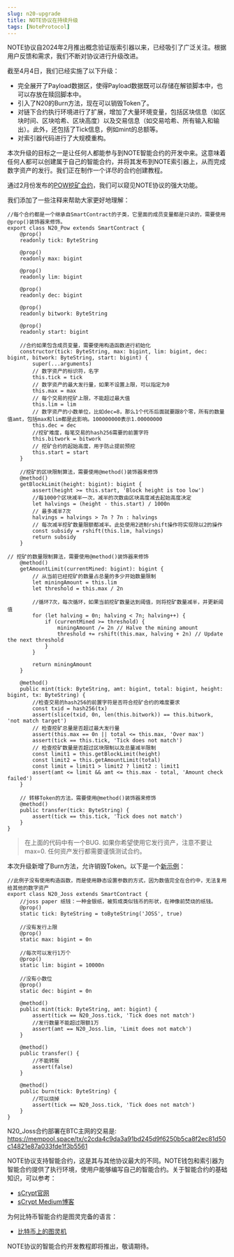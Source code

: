 ```yaml
---
slug: n20-upgrade
title: NOTE协议在持续升级
tags: [NoteProtocol]
---
```


NOTE协议自2024年2月推出概念验证版索引器以来，已经吸引了广泛关注。根据用户反馈和需求，我们不断对协议进行升级改进。

截至4月4日，我们已经实施了以下升级：

- 完全展开了Payload数据区，使得Payload数据既可以存储在解锁脚本中，也可以存放在赎回脚本中。
- 引入了N20的Burn方法，现在可以销毁Token了。
- 对链下合约执行环境进行了扩展，增加了大量环境变量，包括区块信息（如区块时间、区块哈希、区块高度）以及交易信息（如交易哈希、所有输入和输出）。此外，还包括了Tick信息，例如mint的总额等。
- 对索引器代码进行了大规模重构。

本次升级的目标之一是让任何人都能参与到NOTE智能合约的开发中来。这意味着任何人都可以创建属于自己的智能合约，并将其发布到NOTE索引器上，从而完成数字资产的发行。我们正在制作一个详尽的合约创建教程。

通过2月份发布的[POW挖矿合约](https://github.com/NoteProtocol/scryptdemo/blob/main/src/contracts/n20-pow.ts)，我们可以窥见NOTE协议的强大功能。

我们添加了一些注释来帮助大家更好地理解：


```
//每个合约都是一个继承自SmartContract的子类，它里面的成员变量都是只读的，需要使用@prop()装饰器来修饰。
export class N20_Pow extends SmartContract {
    @prop()
    readonly tick: ByteString

    @prop()
    readonly max: bigint

    @prop()
    readonly lim: bigint

    @prop()
    readonly dec: bigint

    @prop()
    readonly bitwork: ByteString

    @prop()
    readonly start: bigint

    //合约如果包含成员变量，需要使用构造函数进行初始化
    constructor(tick: ByteString, max: bigint, lim: bigint, dec: bigint, bitwork: ByteString, start: bigint) {
        super(...arguments)
        // 数字资产的标识符，名字
        this.tick = tick
        // 数字资产的最大发行量，如果不设置上限，可以指定为0
        this.max = max
        // 每个交易的挖矿上限，不能超过最大值
        this.lim = lim
        // 数字资产的小数单位，比如dec=8，那么1个代币后面就要跟8个零，所有的数量值amt，包括max和lim都是此影响。100000000表示1.00000000
        this.dec = dec
        //挖矿难度，每笔交易的hash256需要的前置字符
        this.bitwork = bitwork 
        // 挖矿合约的起始高度，用于防止提前预挖
        this.start = start
    }

    //挖矿的区块限制算法，需要使用@method()装饰器来修饰   
    @method()
    getBlockLimit(height: bigint): bigint {
        assert(height >= this.start, 'Block height is too low')
        //每1000个区块减半一次，减半的次数由区块高度减去起始高度决定
        let halvings = (height - this.start) / 1000n
        // 最多减半7次
        halvings = halvings > 7n ? 7n : halvings
        // 每次减半挖矿数量限额都减半。此处使用2进制rshift操作符实现除以2的操作
        const subsidy = rshift(this.lim, halvings)
        return subsidy
    }

// 挖矿的数量限制算法，需要使用@method()装饰器来修饰
    @method()
    getAmountLimit(currentMined: bigint): bigint {
        // 从当前已经挖矿的数量占总量的多少开始数量限制
        let miningAmount = this.lim
        let threshold = this.max / 2n

        //循环7次，每次循环，如果当前挖矿数量达到阈值，则将挖矿数量减半，并更新阈值
        for (let halving = 0n; halving < 7n; halving++) {
            if (currentMined >= threshold) {
                miningAmount /= 2n // Halve the mining amount
                threshold += rshift(this.max, halving + 2n) // Update the next threshold
            }
        }

        return miningAmount
    }

    @method()
    public mint(tick: ByteString, amt: bigint, total: bigint, height: bigint, tx: ByteString) {
        //检查交易的hash256的前置字符是否符合挖矿合约的难度要求
        const txid = hash256(tx)
        assert(slice(txid, 0n, len(this.bitwork)) == this.bitwork, 'not match target')
        // 检查挖矿总量是否超过最大发行量
        assert(this.max == 0n || total <= this.max, 'Over max')
        assert(tick == this.tick, 'Tick does not match')
        // 检查挖矿数量是否超过区块限制以及总量减半限制
        const limit1 = this.getBlockLimit(height)
        const limit2 = this.getAmountLimit(total)
        const limit = limit1 > limit2 ? limit2 : limit1
        assert(amt <= limit && amt <= this.max - total, 'Amount check failed')
    }

    // 转移Token的方法，需要使用@method()装饰器来修饰
    @method()
    public transfer(tick: ByteString) {
        assert(tick == this.tick, 'Tick does not match')
    }
}
```

> 在上面的代码中有一个BUG. 如果你希望使用它发行资产，注意不要让max=0. 
> 任何资产发行都需要谨慎测试合约。


本次升级新增了Burn方法，允许销毁Token。以下是一个[新示例](https://github.com/NoteProtocol/scryptdemo/blob/main/src/contracts/n20-joss.ts)：

```
//此例子没有使用构造函数，而是使用静态设置参数的方式，因为数值完全在合约中，无法复用给其他的数字资产
export class N20_Joss extends SmartContract {
    //joss paper 纸钱：一种金银纸，被剪成类似钱币的形状，在神像前焚烧的纸钱。
    @prop()
    static tick: ByteString = toByteString('JOSS', true)

    //没有发行上限
    @prop()
    static max: bigint = 0n

    //每次可以发行1万个
    @prop()
    static lim: bigint = 10000n

    //没有小数位
    @prop()
    static dec: bigint = 0n

    @method()
    public mint(tick: ByteString, amt: bigint) {
        assert(tick == N20_Joss.tick, 'Tick does not match')
        //发行数量不能超过限额1万
        assert(amt == N20_Joss.lim, 'Limit does not match')
    }

    @method()
    public transfer() {
        //不能转账
        assert(false)
    }

    @method()
    public burn(tick: ByteString) {
        //可以烧掉
        assert(tick == N20_Joss.tick, 'Tick does not match')
    }
}
```

N20_Joss合约部署在BTC主网的交易是:
https://mempool.space/tx/c2cda4c9da3a91bd245d9f6250b5ca8f2ec81d50c14821e87a033fde1f3b5561


NOTE协议支持智能合约，这是其与其他协议最大的不同。NOTE钱包和索引器为智能合约提供了执行环境，使用户能够编写自己的智能合约。关于智能合约的基础知识，可以参考：

- [sCrypt官网](https://scrypt.io/)
- [sCrypt Medium博客](https://xiaohuiliu.medium.com/)

为何比特币智能合约是图灵完备的语言：
- [比特币上的图灵机](https://medium.com/coinmonks/turing-machine-on-bitcoin-7f0ebe0d52b1)


NOTE协议的智能合约开发教程即将推出，敬请期待。

